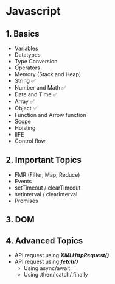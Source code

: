 
# Javascript

## 1. Basics

- Variables 
- Datatypes
- Type Conversion
- Operators
- Memory (Stack and Heap)
- String ✅
- Number and Math ✅
- Date and Time ✅
- Array ✅
- Object ✅
- Function and Arrow function
- Scope
- Hoisting
- IIFE
- Control flow

## 2. Important Topics

- FMR (Filter, Map, Reduce)
- Events
- setTimeout / clearTimeout
- setInterval / clearInterval
- Promises

## 3. DOM

## 4. Advanced Topics

- API request using ***XMLHttpRequest()***
- API request using ***fetch()***
    - Using async/await
    - Using .then/.catch/.finally